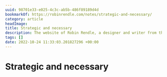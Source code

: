 ```yaml
---
uuid: 98701e33-e025-4c3c-ab5b-486f89189d4d
bookmarkOf: https://robinrendle.com/notes/strategic-and-necessary/
category: article
headImage: 
title: Strategic and necessary
description: The website of Robin Rendle, a designer and writer from the UK.
tags: []
date: 2022-10-24 11:33:03.201827296 +00:00
---
```

# Strategic and necessary

